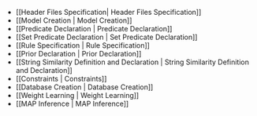 * [[Header Files Specification| Header Files Specification]]
* [[Model Creation | Model Creation]]
* [[Predicate Declaration | Predicate Declaration]]
* [[Set Predicate Declaration | Set Predicate Declaration]]
* [[Rule Specification | Rule Specification]]
* [[Prior Declaration | Prior Declaration]]
* [[String Similarity Definition and Declaration | String Similarity Definition and Declaration]]
* [[Constraints | Constraints]]
* [[Database Creation | Database Creation]]
* [[Weight Learning | Weight Learning]]
* [[MAP Inference | MAP Inference]]
<!--* evaluation code (not sure whether this ready)-->
